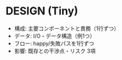 # DESIGN (Tiny)

- 構成: 主要コンポーネントと責務（1行ずつ）
- データ: I/O・データ構造（例1つ）
- フロー: happy/失敗パスを1行ずつ
- 影響: 既存との干渉点・リスク 3項
